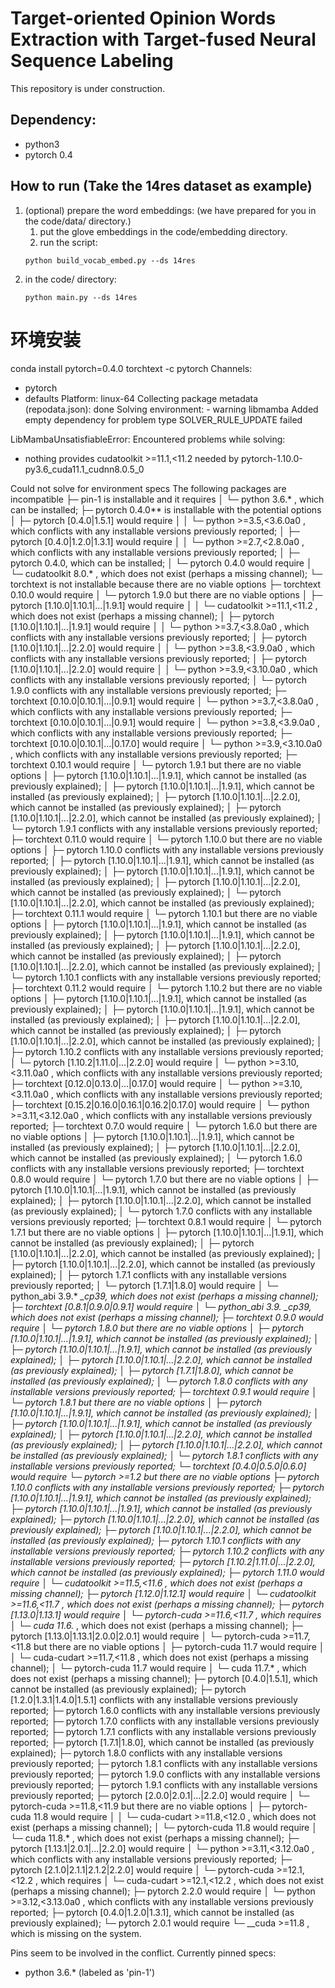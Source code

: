 # Target-oriented Opinion Words Extraction with Target-fused Neural Sequence Labeling

This repository is under construction.

## Dependency:
* python3
* pytorch 0.4

## How to run (Take the 14res dataset as example)

1. (optional) prepare the word embeddings: (we have prepared for you in the code/data/ directory.)
    1. put the glove embeddings in the code/embedding directory.
    2. run the script:
    ```
    python build_vocab_embed.py --ds 14res
    ```
2. in the code/ directory:
    ```
    python main.py --ds 14res
    ```

# 环境安装
conda install pytorch=0.4.0 torchtext -c pytorch
Channels:
 - pytorch
 - defaults
Platform: linux-64
Collecting package metadata (repodata.json): done
Solving environment: - warning  libmamba Added empty dependency for problem type SOLVER_RULE_UPDATE
failed

LibMambaUnsatisfiableError: Encountered problems while solving:
  - nothing provides cudatoolkit >=11.1,<11.2 needed by pytorch-1.10.0-py3.6_cuda11.1_cudnn8.0.5_0

Could not solve for environment specs
The following packages are incompatible
├─ pin-1 is installable and it requires
│  └─ python 3.6.* , which can be installed;
├─ pytorch 0.4.0**  is installable with the potential options
│  ├─ pytorch [0.4.0|1.5.1] would require
│  │  └─ python >=3.5,<3.6.0a0 , which conflicts with any installable versions previously reported;
│  ├─ pytorch [0.4.0|1.2.0|1.3.1] would require
│  │  └─ python >=2.7,<2.8.0a0 , which conflicts with any installable versions previously reported;
│  ├─ pytorch 0.4.0, which can be installed;
│  └─ pytorch 0.4.0 would require
│     └─ cudatoolkit 8.0.* , which does not exist (perhaps a missing channel);
└─ torchtext is not installable because there are no viable options
   ├─ torchtext 0.10.0 would require
   │  └─ pytorch 1.9.0  but there are no viable options
   │     ├─ pytorch [1.10.0|1.10.1|...|1.9.1] would require
   │     │  └─ cudatoolkit >=11.1,<11.2 , which does not exist (perhaps a missing channel);
   │     ├─ pytorch [1.10.0|1.10.1|...|1.9.1] would require
   │     │  └─ python >=3.7,<3.8.0a0 , which conflicts with any installable versions previously reported;
   │     ├─ pytorch [1.10.0|1.10.1|...|2.2.0] would require
   │     │  └─ python >=3.8,<3.9.0a0 , which conflicts with any installable versions previously reported;
   │     ├─ pytorch [1.10.0|1.10.1|...|2.2.0] would require
   │     │  └─ python >=3.9,<3.10.0a0 , which conflicts with any installable versions previously reported;
   │     └─ pytorch 1.9.0 conflicts with any installable versions previously reported;
   ├─ torchtext [0.10.0|0.10.1|...|0.9.1] would require
   │  └─ python >=3.7,<3.8.0a0 , which conflicts with any installable versions previously reported;
   ├─ torchtext [0.10.0|0.10.1|...|0.9.1] would require
   │  └─ python >=3.8,<3.9.0a0 , which conflicts with any installable versions previously reported;
   ├─ torchtext [0.10.0|0.10.1|...|0.17.0] would require
   │  └─ python >=3.9,<3.10.0a0 , which conflicts with any installable versions previously reported;
   ├─ torchtext 0.10.1 would require
   │  └─ pytorch 1.9.1  but there are no viable options
   │     ├─ pytorch [1.10.0|1.10.1|...|1.9.1], which cannot be installed (as previously explained);
   │     ├─ pytorch [1.10.0|1.10.1|...|1.9.1], which cannot be installed (as previously explained);
   │     ├─ pytorch [1.10.0|1.10.1|...|2.2.0], which cannot be installed (as previously explained);
   │     ├─ pytorch [1.10.0|1.10.1|...|2.2.0], which cannot be installed (as previously explained);
   │     └─ pytorch 1.9.1 conflicts with any installable versions previously reported;
   ├─ torchtext 0.11.0 would require
   │  └─ pytorch 1.10.0  but there are no viable options
   │     ├─ pytorch 1.10.0 conflicts with any installable versions previously reported;
   │     ├─ pytorch [1.10.0|1.10.1|...|1.9.1], which cannot be installed (as previously explained);
   │     ├─ pytorch [1.10.0|1.10.1|...|1.9.1], which cannot be installed (as previously explained);
   │     ├─ pytorch [1.10.0|1.10.1|...|2.2.0], which cannot be installed (as previously explained);
   │     └─ pytorch [1.10.0|1.10.1|...|2.2.0], which cannot be installed (as previously explained);
   ├─ torchtext 0.11.1 would require
   │  └─ pytorch 1.10.1  but there are no viable options
   │     ├─ pytorch [1.10.0|1.10.1|...|1.9.1], which cannot be installed (as previously explained);
   │     ├─ pytorch [1.10.0|1.10.1|...|1.9.1], which cannot be installed (as previously explained);
   │     ├─ pytorch [1.10.0|1.10.1|...|2.2.0], which cannot be installed (as previously explained);
   │     ├─ pytorch [1.10.0|1.10.1|...|2.2.0], which cannot be installed (as previously explained);
   │     └─ pytorch 1.10.1 conflicts with any installable versions previously reported;
   ├─ torchtext 0.11.2 would require
   │  └─ pytorch 1.10.2  but there are no viable options
   │     ├─ pytorch [1.10.0|1.10.1|...|1.9.1], which cannot be installed (as previously explained);
   │     ├─ pytorch [1.10.0|1.10.1|...|1.9.1], which cannot be installed (as previously explained);
   │     ├─ pytorch [1.10.0|1.10.1|...|2.2.0], which cannot be installed (as previously explained);
   │     ├─ pytorch [1.10.0|1.10.1|...|2.2.0], which cannot be installed (as previously explained);
   │     ├─ pytorch 1.10.2 conflicts with any installable versions previously reported;
   │     └─ pytorch [1.10.2|1.11.0|...|2.2.0] would require
   │        └─ python >=3.10,<3.11.0a0 , which conflicts with any installable versions previously reported;
   ├─ torchtext [0.12.0|0.13.0|...|0.17.0] would require
   │  └─ python >=3.10,<3.11.0a0 , which conflicts with any installable versions previously reported;
   ├─ torchtext [0.15.2|0.16.0|0.16.1|0.16.2|0.17.0] would require
   │  └─ python >=3.11,<3.12.0a0 , which conflicts with any installable versions previously reported;
   ├─ torchtext 0.7.0 would require
   │  └─ pytorch 1.6.0  but there are no viable options
   │     ├─ pytorch [1.10.0|1.10.1|...|1.9.1], which cannot be installed (as previously explained);
   │     ├─ pytorch [1.10.0|1.10.1|...|2.2.0], which cannot be installed (as previously explained);
   │     └─ pytorch 1.6.0 conflicts with any installable versions previously reported;
   ├─ torchtext 0.8.0 would require
   │  └─ pytorch 1.7.0  but there are no viable options
   │     ├─ pytorch [1.10.0|1.10.1|...|1.9.1], which cannot be installed (as previously explained);
   │     ├─ pytorch [1.10.0|1.10.1|...|2.2.0], which cannot be installed (as previously explained);
   │     └─ pytorch 1.7.0 conflicts with any installable versions previously reported;
   ├─ torchtext 0.8.1 would require
   │  └─ pytorch 1.7.1  but there are no viable options
   │     ├─ pytorch [1.10.0|1.10.1|...|1.9.1], which cannot be installed (as previously explained);
   │     ├─ pytorch [1.10.0|1.10.1|...|2.2.0], which cannot be installed (as previously explained);
   │     ├─ pytorch [1.10.0|1.10.1|...|2.2.0], which cannot be installed (as previously explained);
   │     ├─ pytorch 1.7.1 conflicts with any installable versions previously reported;
   │     └─ pytorch [1.7.1|1.8.0] would require
   │        └─ python_abi 3.9.* *_cp39, which does not exist (perhaps a missing channel);
   ├─ torchtext [0.8.1|0.9.0|0.9.1] would require
   │  └─ python_abi 3.9.* *_cp39, which does not exist (perhaps a missing channel);
   ├─ torchtext 0.9.0 would require
   │  └─ pytorch 1.8.0  but there are no viable options
   │     ├─ pytorch [1.10.0|1.10.1|...|1.9.1], which cannot be installed (as previously explained);
   │     ├─ pytorch [1.10.0|1.10.1|...|1.9.1], which cannot be installed (as previously explained);
   │     ├─ pytorch [1.10.0|1.10.1|...|2.2.0], which cannot be installed (as previously explained);
   │     ├─ pytorch [1.7.1|1.8.0], which cannot be installed (as previously explained);
   │     └─ pytorch 1.8.0 conflicts with any installable versions previously reported;
   ├─ torchtext 0.9.1 would require
   │  └─ pytorch 1.8.1  but there are no viable options
   │     ├─ pytorch [1.10.0|1.10.1|...|1.9.1], which cannot be installed (as previously explained);
   │     ├─ pytorch [1.10.0|1.10.1|...|1.9.1], which cannot be installed (as previously explained);
   │     ├─ pytorch [1.10.0|1.10.1|...|2.2.0], which cannot be installed (as previously explained);
   │     ├─ pytorch [1.10.0|1.10.1|...|2.2.0], which cannot be installed (as previously explained);
   │     └─ pytorch 1.8.1 conflicts with any installable versions previously reported;
   └─ torchtext [0.4.0|0.5.0|0.6.0] would require
      └─ pytorch >=1.2  but there are no viable options
         ├─ pytorch 1.10.0 conflicts with any installable versions previously reported;
         ├─ pytorch [1.10.0|1.10.1|...|1.9.1], which cannot be installed (as previously explained);
         ├─ pytorch [1.10.0|1.10.1|...|1.9.1], which cannot be installed (as previously explained);
         ├─ pytorch [1.10.0|1.10.1|...|2.2.0], which cannot be installed (as previously explained);
         ├─ pytorch [1.10.0|1.10.1|...|2.2.0], which cannot be installed (as previously explained);
         ├─ pytorch 1.10.1 conflicts with any installable versions previously reported;
         ├─ pytorch 1.10.2 conflicts with any installable versions previously reported;
         ├─ pytorch [1.10.2|1.11.0|...|2.2.0], which cannot be installed (as previously explained);
         ├─ pytorch 1.11.0 would require
         │  └─ cudatoolkit >=11.5,<11.6 , which does not exist (perhaps a missing channel);
         ├─ pytorch [1.12.0|1.12.1] would require
         │  └─ cudatoolkit >=11.6,<11.7 , which does not exist (perhaps a missing channel);
         ├─ pytorch [1.13.0|1.13.1] would require
         │  └─ pytorch-cuda >=11.6,<11.7 , which requires
         │     └─ cuda 11.6.* , which does not exist (perhaps a missing channel);
         ├─ pytorch [1.13.0|1.13.1|2.0.0|2.0.1] would require
         │  └─ pytorch-cuda >=11.7,<11.8  but there are no viable options
         │     ├─ pytorch-cuda 11.7 would require
         │     │  └─ cuda-cudart >=11.7,<11.8 , which does not exist (perhaps a missing channel);
         │     └─ pytorch-cuda 11.7 would require
         │        └─ cuda 11.7.* , which does not exist (perhaps a missing channel);
         ├─ pytorch [0.4.0|1.5.1], which cannot be installed (as previously explained);
         ├─ pytorch [1.2.0|1.3.1|1.4.0|1.5.1] conflicts with any installable versions previously reported;
         ├─ pytorch 1.6.0 conflicts with any installable versions previously reported;
         ├─ pytorch 1.7.0 conflicts with any installable versions previously reported;
         ├─ pytorch 1.7.1 conflicts with any installable versions previously reported;
         ├─ pytorch [1.7.1|1.8.0], which cannot be installed (as previously explained);
         ├─ pytorch 1.8.0 conflicts with any installable versions previously reported;
         ├─ pytorch 1.8.1 conflicts with any installable versions previously reported;
         ├─ pytorch 1.9.0 conflicts with any installable versions previously reported;
         ├─ pytorch 1.9.1 conflicts with any installable versions previously reported;
         ├─ pytorch [2.0.0|2.0.1|...|2.2.0] would require
         │  └─ pytorch-cuda >=11.8,<11.9  but there are no viable options
         │     ├─ pytorch-cuda 11.8 would require
         │     │  └─ cuda-cudart >=11.8,<12.0 , which does not exist (perhaps a missing channel);
         │     └─ pytorch-cuda 11.8 would require
         │        └─ cuda 11.8.* , which does not exist (perhaps a missing channel);
         ├─ pytorch [1.13.1|2.0.1|...|2.2.0] would require
         │  └─ python >=3.11,<3.12.0a0 , which conflicts with any installable versions previously reported;
         ├─ pytorch [2.1.0|2.1.1|2.1.2|2.2.0] would require
         │  └─ pytorch-cuda >=12.1,<12.2 , which requires
         │     └─ cuda-cudart >=12.1,<12.2 , which does not exist (perhaps a missing channel);
         ├─ pytorch 2.2.0 would require
         │  └─ python >=3.12,<3.13.0a0 , which conflicts with any installable versions previously reported;
         ├─ pytorch [0.4.0|1.2.0|1.3.1], which cannot be installed (as previously explained);
         └─ pytorch 2.0.1 would require
            └─ __cuda >=11.8 , which is missing on the system.

Pins seem to be involved in the conflict. Currently pinned specs:
 - python 3.6.* (labeled as 'pin-1')
